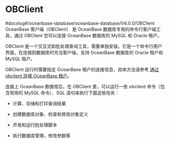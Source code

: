 OBClient 
=============================
#docslug#/oceanbase-database/oceanbase-database/V4.0.0/OBClient
OceanBase 客户端（OBClient） 是 OceanBase 数据库专用的命令行客户端工具，通过 OBClient 您可以连接 OceanBase 数据库的 MySQL 和 Oracle 租户。

OBClient 是一个交互式和批处理查询工具，需要单独安装。它是一个命令行用户界面，在连接到数据库时充当客户端，支持 OceanBase 数据库的 Oracle 租户和 MySQL 租户。

OBClient 运行时需要指定 OceanBase 租户的连接信息，具体方法请参考 [通过 obclient 连接 OceanBase 租户](https://www.oceanbase.com/docs/oceanbase-database/oceanbase-database/V3.1.2/connect-to-an-oceanbase-tenant-by-using-obclient-1)。

连接上 OceanBase 数据库后，在 OBClient 里，可以运行一些 obclient 命令（包含常用的 MySQL 命令）、SQL 语句来执行下面这些任务：

* 计算、存储和打印查询结果

  

* 创建数据库对象、检查和修改对象定义

  

* 开发和运行批处理脚本

  

* 执行数据库管理，修改参数等

  



